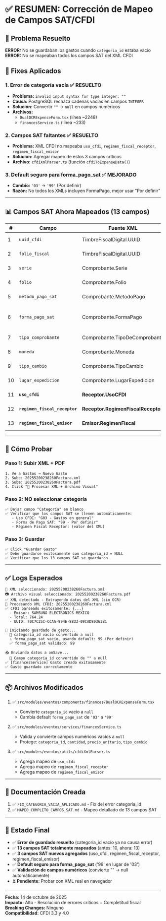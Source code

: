 # ✅ RESUMEN: Corrección de Mapeo de Campos SAT/CFDI

## 🎯 Problema Resuelto

**ERROR:** No se guardaban los gastos cuando `categoria_id` estaba vacío
**ERROR:** No se mapeaban todos los campos SAT del XML CFDI

## 🔧 Fixes Aplicados

### 1. **Error de categoría vacía** ✅ RESUELTO
- **Problema:** `invalid input syntax for type integer: ""`
- **Causa:** PostgreSQL rechaza cadenas vacías en campos `INTEGER`
- **Solución:** Convertir `""` → `null` en campos numéricos
- **Archivos:**
  - `DualOCRExpenseForm.tsx` (línea ~2248)
  - `financesService.ts` (línea ~233)

### 2. **Campos SAT faltantes** ✅ RESUELTO
- **Problema:** XML CFDI no mapeaba `uso_cfdi`, `regimen_fiscal_receptor`, `regimen_fiscal_emisor`
- **Solución:** Agregar mapeo de estos 3 campos críticos
- **Archivo:** `cfdiXmlParser.ts` (función `cfdiToExpenseData()`)

### 3. **Default seguro para forma_pago_sat** ✅ MEJORADO
- **Cambio:** `'03'` → `'99'` (Por definir)
- **Razón:** No todos los XMLs incluyen FormaPago, mejor usar "Por definir"

---

## 📊 Campos SAT Ahora Mapeados (13 campos)

| # | Campo | Fuente XML | ¿Nuevo? |
|---|-------|------------|---------|
| 1 | `uuid_cfdi` | TimbreFiscalDigital.UUID | ✅ Existente |
| 2 | `folio_fiscal` | TimbreFiscalDigital.UUID | ✅ Existente |
| 3 | `serie` | Comprobante.Serie | ✅ Existente |
| 4 | `folio` | Comprobante.Folio | ✅ Existente |
| 5 | `metodo_pago_sat` | Comprobante.MetodoPago | ✅ Existente |
| 6 | `forma_pago_sat` | Comprobante.FormaPago | ✅ Mejorado (default: 99) |
| 7 | `tipo_comprobante` | Comprobante.TipoDeComprobante | ✅ Existente |
| 8 | `moneda` | Comprobante.Moneda | ✅ Existente |
| 9 | `tipo_cambio` | Comprobante.TipoCambio | ✅ Existente |
| 10 | `lugar_expedicion` | Comprobante.LugarExpedicion | ✅ Existente |
| 11 | **`uso_cfdi`** | **Receptor.UsoCFDI** | 🆕 **NUEVO** |
| 12 | **`regimen_fiscal_receptor`** | **Receptor.RegimenFiscalReceptor** | 🆕 **NUEVO** |
| 13 | **`regimen_fiscal_emisor`** | **Emisor.RegimenFiscal** | 🆕 **NUEVO** |

---

## 🧪 Cómo Probar

### **Paso 1: Subir XML + PDF**
```
1. Ve a Gastos → Nuevo Gasto
2. Sube: 20255200238260Factura.xml
3. Sube: 20255200238260Factura.pdf
4. Click "🎯 Procesar XML + Archivo Visual"
```

### **Paso 2: NO seleccionar categoría**
```
✅ Dejar campo "Categoría" en blanco
✅ Verificar que los campos SAT se llenen automáticamente:
   - Uso CFDI: "G03 - Gastos en general"
   - Forma de Pago SAT: "99 - Por definir"
   - Régimen Fiscal Receptor: (valor del XML)
```

### **Paso 3: Guardar**
```
✅ Click "Guardar Gasto"
✅ Debe guardarse exitosamente con categoria_id = NULL
✅ Verificar que los 13 campos SAT se guardaron
```

---

## ✅ Logs Esperados

```
📄 XML seleccionado: 20255200238260Factura.xml
📷 Archivo visual seleccionado: 20255200238260Factura.pdf
✅ XML detectado - Extrayendo datos del XML (sin OCR)
📄 Procesando XML CFDI: 20255200238260Factura.xml
✅ CFDI parseado exitosamente: {...}
  - Emisor: SAMSUNG ELECTRONICS MEXICO
  - Total: 764.24
  - UUID: 70C7C25C-CCAA-894E-8833-09CAD80363B1

💾 Iniciando guardado de gasto...
  🔧 categoria_id vacío convertido a null
  ⚠️ forma_pago_sat vacío, usando default: 99 (Por definir)
  ✅ forma_pago_sat validado: 99

📤 Enviando datos a onSave...
  🔧 Campo categoria_id convertido de "" a null
✅ [financesService] Gasto creado exitosamente
✅ Gasto guardado correctamente
```

---

## 📦 Archivos Modificados

1. ✅ `src/modules/eventos/components/finances/DualOCRExpenseForm.tsx`
   - Convierte `categoria_id` vacío a `null`
   - Cambia default `forma_pago_sat` de `'03'` a `'99'`

2. ✅ `src/modules/eventos/services/financesService.ts`
   - Valida y convierte campos numéricos vacíos a `null`
   - Protege: `categoria_id`, `cantidad`, `precio_unitario`, `tipo_cambio`

3. ✅ `src/modules/eventos/utils/cfdiXmlParser.ts`
   - Agrega mapeo de `uso_cfdi`
   - Agrega mapeo de `regimen_fiscal_receptor`
   - Agrega mapeo de `regimen_fiscal_emisor`

---

## 📝 Documentación Creada

1. ✅ `FIX_CATEGORIA_VACIA_APLICADO.md` - Fix del error categoria_id
2. ✅ `MAPEO_COMPLETO_CAMPOS_SAT.md` - Mapeo detallado de 13 campos SAT

---

## 🚀 Estado Final

- ✅ **Error de guardado resuelto** (categoria_id vacío ya no causa error)
- ✅ **13 campos SAT totalmente mapeados** (antes: 10, ahora: 13)
- ✅ **3 campos SAT nuevos agregados** (uso_cfdi, regimen_fiscal_receptor, regimen_fiscal_emisor)
- ✅ **Default seguro para forma_pago_sat** ('99' en lugar de '03')
- ✅ **Validación de campos numéricos** (convierte "" → null automáticamente)
- ⏳ **Pendiente:** Probar con XML real en navegador

---

**Fecha:** 14 de octubre de 2025  
**Impacto:** Alto - Resolución de errores críticos + Completitud fiscal  
**Breaking Changes:** Ninguno  
**Compatibilidad:** CFDI 3.3 y 4.0
